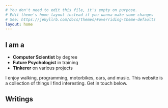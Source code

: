 ```yaml
---
# You don't need to edit this file, it's empty on purpose.
# Edit theme's home layout instead if you wanna make some changes
# See: https://jekyllrb.com/docs/themes/#overriding-theme-defaults
layout: home
---
```


## I am a

- <strong>Computer Scientist</strong> by degree
- <strong>Future Psychologist</strong> in training
- <strong>Tinkerer</strong> on various projects

I enjoy walking, programming, motorbikes, cars, and music. This website is a collection of things I find interesting. Get in touch below.


## Writings
